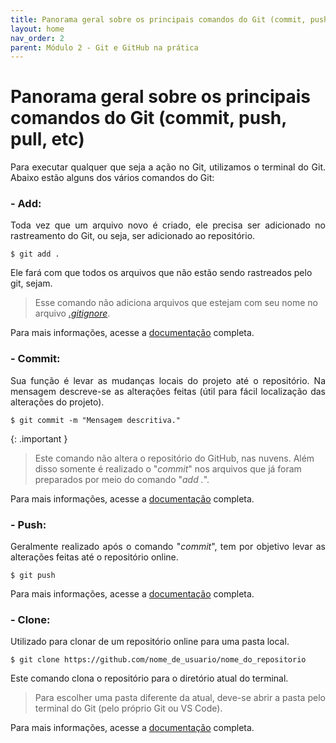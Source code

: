 ```yaml
---
title: Panorama geral sobre os principais comandos do Git (commit, push, pull, etc)
layout: home
nav_order: 2
parent: Módulo 2 - Git e GitHub na prática
---
```


<h1>Panorama geral sobre os principais comandos do Git (commit, push, pull, etc)</h1>

<p align = "justify">
Para executar qualquer que seja a ação no Git, utilizamos o terminal do Git. Abaixo estão alguns dos vários comandos do Git:
</p>


<h3> - Add:</h3>
<p align = "justify">
Toda vez que um arquivo novo é criado, ele precisa ser adicionado no rastreamento do Git, ou seja, ser adicionado ao repositório.

```shell
$ git add .
```

Ele fará com que todos os arquivos que não estão sendo rastreados pelo git, sejam.
>Esse comando não adiciona arquivos que estejam com seu nome no arquivo <a href = "https://docs.github.com/pt/get-started/getting-started-with-git/ignoring-files"><i>.gitignore</i></a>.

Para mais informações, acesse a <a href = "https://docs.github.com/pt/repositories/working-with-files/managing-files/adding-a-file-to-a-repository">documentação</a> completa.
</p>


<h3> - Commit:</h3>
<p align = "justify">
Sua função é levar as mudanças locais do projeto até o repositório. Na mensagem descreve-se as alterações feitas (útil para fácil localização das alterações do projeto).

```shell
$ git commit -m "Mensagem descritiva."
```

{: .important }
>Este comando não altera o repositório do GitHub, nas nuvens. Além disso somente é realizado o "<i>commit</i>" nos arquivos que já foram preparados por meio do comando "<i>add .</i>".

Para mais informações, acesse a <a href = "https://docs.github.com/pt/pull-requests/committing-changes-to-your-project/creating-and-editing-commits/about-commits">documentação</a> completa.
</p>


<h3> - Push:</h3>
<p align = "justify">
Geralmente realizado após o comando "<i>commit</i>", tem por objetivo levar as alterações feitas até o repositório online.

```shell
$ git push
```

Para mais informações, acesse a <a href = "https://docs.github.com/pt/get-started/using-git/pushing-commits-to-a-remote-repository">documentação</a> completa.
</p>


<h3> - Clone:</h3>
<p align = "justify">
Utilizado para clonar de um repositório online para uma pasta local.

```shell
$ git clone https://github.com/nome_de_usuario/nome_do_repositorio
```

Este comando clona o repositório para o diretório atual do terminal.

>Para escolher uma pasta diferente da atual, deve-se abrir a pasta pelo terminal do Git (pelo próprio Git ou VS Code).

Para mais informações, acesse a <a href = "https://docs.github.com/pt/repositories/creating-and-managing-repositories/cloning-a-repository">documentação</a> completa.
</p>






<!--comandos que faltam: pull, checkout, branch, status, revert, merge, rebase-->
